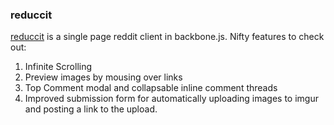 ### reduccit ###

[reduccit](http://reduccit.com) is a single page reddit client in backbone.js. Nifty features to check out:

1. Infinite Scrolling
2. Preview images by mousing over links
3. Top Comment modal and collapsable inline comment threads
4. Improved submission form for automatically uploading images to imgur and posting a link to the upload.

